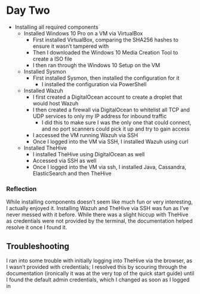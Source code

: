 # Day Two

- Installing all required components
   * Installed Windows 10 Pro on a VM via VirtualBox
      * First installed VirtualBox, comparing the SHA256 hashes to ensure it wasn’t tampered with
      * Then I downloaded the Windows 10 Media Creation Tool to create a ISO file
      * I then ran through the Windows 10 Setup on the VM
   * Installed Sysmon
      * First installed Sysmon, then installed the configuration for it
         * I installed the configuration via PowerShell
   * Installed Wazuh
      * I first created a DigitalOcean account to create a droplet that would host Wazuh
      * I then created a firewall via DigitalOcean to whitelist all TCP and UDP services to only my IP address for inbound traffic
         * I did this to make sure I was the only one that could connect, and no port scanners could pick it up and try to gain access
      * I accessed the VM running Wazuh via SSH
      * Once I logged into the VM via SSH, I installed Wazuh using curl
   * Installed TheHive
      * I installed TheHive using DigitalOcean as well
      * Accessed via SSH as well
      * Once I logged into the VM via ssh, I installed Java, Cassandra, ElasticSearch and then TheHive

### Reflection
  While installing components doesn’t seem like much fun or very interesting, I actually enjoyed it. Installing Wazuh and TheHive via SSH was fun as I’ve never messed with it before. While there was a slight hiccup with TheHive as credentials were not provided by the terminal, the documentation helped resolve it once I found it.

 ## Troubleshooting
   I ran into some trouble with initially logging into TheHive via the browser, as I wasn’t provided with credentials; I resolved this by scouring through the documentation (ironically it was at the very top of the quick start guide) until I found the default admin credentials, which I changed as soon as I logged in

